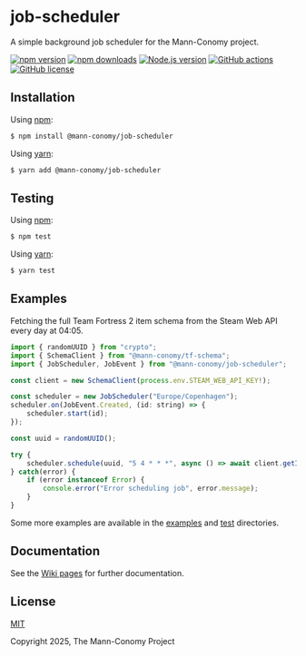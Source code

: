 # job-scheduler

A simple background job scheduler for the Mann-Conomy project.

[![npm version](https://img.shields.io/npm/v/@mann-conomy/job-scheduler?style=flat-square&logo=npm)](https://npmjs.com/package/@mann-conomy/job-scheduler)
[![npm downloads](https://img.shields.io/npm/d18m/@mann-conomy/job-scheduler?style=flat-square&logo=npm)](https://npmjs.com/package/@mann-conomy/job-scheduler)
[![Node.js version](https://img.shields.io/node/v/@mann-conomy/job-scheduler?style=flat-square&logo=nodedotjs)](https://nodejs.org/en/about/releases/)
[![GitHub actions](https://img.shields.io/github/actions/workflow/status/Mann-Conomy/job-scheduler/test.yml?branch=main&style=flat-square&logo=github&label=test)](https://github.com/Mann-Conomy/job-scheduler/blob/main/.github/workflows/test.yml)
[![GitHub license](https://img.shields.io/github/license/Mann-Conomy/job-scheduler?style=flat-square&logo=github)](https://github.com/Mann-Conomy/job-scheduler/blob/main/LICENSE)

## Installation

Using [npm](https://www.npmjs.com/package/@mann-conomy/job-scheduler):

```bash
$ npm install @mann-conomy/job-scheduler
```

Using [yarn](https://yarnpkg.com/package/@mann-conomy/job-scheduler):

```bash
$ yarn add @mann-conomy/job-scheduler
```

## Testing

Using [npm](https://docs.npmjs.com/cli/v8/commands/npm-run-script):
```bash
$ npm test
```

Using [yarn](https://classic.yarnpkg.com/lang/en/docs/cli/run/):
```bash
$ yarn test
```

## Examples

Fetching the full Team Fortress 2 item schema from the Steam Web API every day at 04:05.

```js
import { randomUUID } from "crypto";
import { SchemaClient } from "@mann-conomy/tf-schema";
import { JobScheduler, JobEvent } from "@mann-conomy/job-scheduler";

const client = new SchemaClient(process.env.STEAM_WEB_API_KEY!);

const scheduler = new JobScheduler("Europe/Copenhagen");
scheduler.on(JobEvent.Created, (id: string) => {
    scheduler.start(id);
});

const uuid = randomUUID();

try {
    scheduler.schedule(uuid, "5 4 * * *", async () => await client.getItemSchema());
} catch(error) {
    if (error instanceof Error) {
        console.error("Error scheduling job", error.message);
    }
}
```

Some more examples are available in the [examples](https://github.com/Mann-Conomy/job-scheduler/tree/main/examples) and [test](https://github.com/Mann-Conomy/job-scheduler/tree/main/test) directories.

## Documentation

See the [Wiki pages](https://github.com/Mann-Conomy/job-scheduler/wiki) for further documentation.

## License

[MIT](LICENSE)

Copyright 2025, The Mann-Conomy Project
